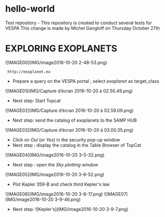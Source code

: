 # hello-world
Test repository - This repository is created to conduct several tests for VESPA
This change is made by Michel Gangloff on Thursday October 27th
# EXPLORING EXOPLANETS
![IMAGE00](IMG/image2016-10-20 2-48-53.png)

     http://exoplanet.eu
* Prepare a query on the VESPA portal ; select _exoplanet_ as target_class 

![IMAGE01](IMG/Capture d’écran 2016-10-20 à 02.50.49.png)
* Next step: Start Topcat

![IMAGE02](IMG/Capture d’écran 2016-10-20 à 02.59.09.png)
* Next step: send the catalog of exoplanets to the SAMP HUB

![IMAGE03](IMG/Capture d’écran 2016-10-20 à 03.00.35.png)
* Click on _Oui_ (or _Yes_) in the security pop-up window
* Next step : display the catalog in the Table Browser of TopCat

![IMAGE04](IMG/image2016-10-20 3-5-32.png)
* Next step : open the _Sky plotting window_

![IMAGE05](IMG/image2016-10-20 3-6-52.png)
* Plot Kepler 359-B and check third Kepler's law

![IMAGE06](IMG/image2016-10-20 3-8-17.png)
![IMAGE07](IMG/image2016-10-20 3-9-46.png)
* Next step:
![Kepler's](IMG/image2016-10-20 3-9-7.png)


